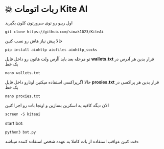 # 💥 ربات اتومات Kite AI 

اول ریپو رو توی سرورتون کلون بگیرید

    git clone https://github.com/sinak1023/KiteAi
حالا پیش نیاز هاش رو نصب کنین 

    pip install aiohttp aiofiles aiohttp_socks

تو مرحله بعد باید آأرس ولت هاتون رو داخل فایل **wallets.txt** قرار بدین 
هر آدرس در یک خط

    nano wallets.txt
حالا اگرپراکسی استفاده میکنین اونارو داخل فایل **proxies.txt** قرار بدین 
هر پراکسی در یک خط

    nano proxies.txt
الان دیگه کافیه یه اسکرین بسازین و اونجا بات رو اجرا کنین 

    screen -S kiteai
   start bot:
   

    python3 bot.py
دقت کنین عواقب استفاده از بات کاملا به عهده شخص استفاده کننده میباشد
